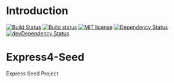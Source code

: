 # Introduction

[![Build Status](https://travis-ci.org/natarajanmca11/Express4-Seed.svg?branch=master)](https://travis-ci.org/natarajanmca11/Express4-Seed)
[![Build status](https://ci.appveyor.com/api/projects/status/github/natarajanmca11/Express4-Seed?svg=true)](https://ci.appveyor.com/project/natarajanmca11/express4-seed)
[![MIT license](http://img.shields.io/badge/license-MIT-brightgreen.svg)](http://opensource.org/licenses/MIT)
[![Dependency Status](https://david-dm.org/natarajanmca11/Express4-Seed.svg)](https://david-dm.org/natarajanmca11/Express4-Seed)
[![devDependency Status](https://david-dm.org/natarajanmca11/Express4-Seed/dev-status.svg)](https://david-dm.org/natarajanmca11/Express4-Seed#info=devDependencies)

# Express4-Seed
Express Seed Project
